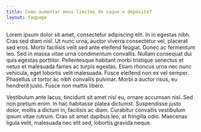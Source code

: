 ```yaml
---
title: Como aumentar meus limites de saque e depósito?
layout: faqpage
---
```


Lorem ipsum dolor sit amet, consectetur adipiscing elit. In in egestas nibh. Cras sed diam nisl. Ut nunc urna, auctor viverra consectetur vel, placerat sed eros. Morbi facilisis velit sed ante eleifend feugiat. Donec ac fermentum leo. Sed in massa vitae urna condimentum convallis. Nullam consequat dui quis egestas porttitor. Pellentesque habitant morbi tristique senectus et netus et malesuada fames ac turpis egestas. Etiam rhoncus urna nec nunc vehicula, eget lobortis velit malesuada. Fusce eleifend non ex vel semper. Phasellus ut tortor ac nibh convallis pulvinar. Morbi a auctor risus, eu hendrerit justo. Fusce non mattis libero.

Vestibulum ante lacus, tincidunt sit amet nisl eu, ornare accumsan nisl. Sed non pretium enim. In hac habitasse platea dictumst. Suspendisse justo dolor, mollis a dictum in, facilisis ac diam. Curabitur convallis vestibulum ipsum vitae rutrum. Cras sit amet dapibus leo, at fringilla odio. Maecenas ligula velit, malesuada nec elit sed, lobortis gravida neque.

